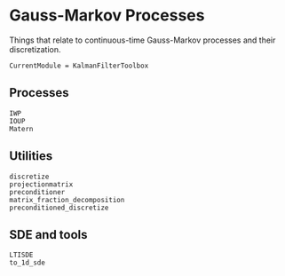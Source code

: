 # Gauss-Markov Processes

Things that relate to continuous-time Gauss-Markov processes and their discretization.

```@meta
CurrentModule = KalmanFilterToolbox
```

## Processes

```@docs
IWP
IOUP
Matern
```

## Utilities

```@docs
discretize
projectionmatrix
preconditioner
matrix_fraction_decomposition
preconditioned_discretize
```

## SDE and tools

```@docs
LTISDE
to_1d_sde
```
